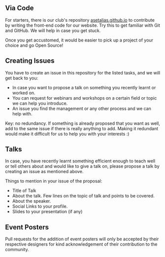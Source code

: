 ## Via Code
For starters, there is our club's repository [asetalias.github.io](https://github.com/asetalias/asetalias.github.io) to contribute by writing the front-end code for our website. Try this to get familiar with Git and GitHub. We will help in case you get stuck. 

Once you get accustomed, it would be easier to pick up a project of your choice and go Open Source!

## Creating Issues
You have to create an issue in this repository for the listed tasks, and we will get back to you:
* In case you want to propose a talk on something you recently learnt or worked on.
* You can request for webinars and workshops on a certain field or topic we can help you introduce.
* An issue you find the management or any other process and we can help with.

Key: no redundancy. If something is already proposed that you want as well, add to the same issue if there is really anything to add. Making it redundant would make it difficult for us to help you with your interests :)

## Talks
In case, you have recently learnt something efficient enough to teach well or tell others about and would like to give a talk on, please propose a talk by creating an issue as mentioned above.

Things to mention in your issue of the proposal:
* Title of Talk
* About the talk. Few lines on the topic of talk and points to be covered.
* About the speaker.
* Social Links to your profile.
* Slides to your presentation (if any)

## Event Posters
Pull requests for the addition of event posters will only be accepted by their respective designers for kind acknowledgement of their contribution to the community. 
